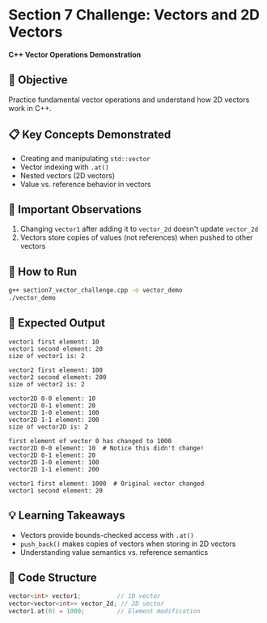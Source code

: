 # Section 7 Challenge: Vectors and 2D Vectors  
**C++ Vector Operations Demonstration**  

## 🎯 Objective  
Practice fundamental vector operations and understand how 2D vectors work in C++.

## 📋 Key Concepts Demonstrated  
- Creating and manipulating `std::vector`  
- Vector indexing with `.at()`  
- Nested vectors (2D vectors)  
- Value vs. reference behavior in vectors  

## 🧠 Important Observations  
1. Changing `vector1` after adding it to `vector_2d` doesn't update `vector_2d`  
2. Vectors store copies of values (not references) when pushed to other vectors  

## 🚀 How to Run  
```bash
g++ section7_vector_challenge.cpp -o vector_demo
./vector_demo
```

## 📸 Expected Output  
```
vector1 first element: 10
vector1 second element: 20
size of vector1 is: 2

vector2 first element: 100
vector2 second element: 200
size of vector2 is: 2

vector2D 0-0 element: 10
vector2D 0-1 element: 20
vector2D 1-0 element: 100
vector2D 1-1 element: 200
size of vector2D is: 2

first element of vector 0 has changed to 1000
vector2D 0-0 element: 10  # Notice this didn't change!
vector2D 0-1 element: 20
vector2D 1-0 element: 100
vector2D 1-1 element: 200

vector1 first element: 1000  # Original vector changed
vector1 second element: 20
```

## 💡 Learning Takeaways  
- Vectors provide bounds-checked access with `.at()`  
- `push_back()` makes copies of vectors when storing in 2D vectors  
- Understanding value semantics vs. reference semantics  

## 📝 Code Structure  
```cpp
vector<int> vector1;          // 1D vector
vector<vector<int>> vector_2d; // 2D vector
vector1.at(0) = 1000;         // Element modification
```
